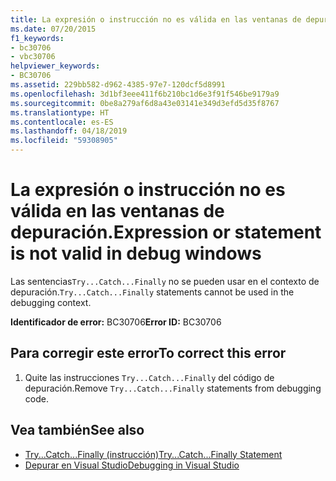 ```yaml
---
title: La expresión o instrucción no es válida en las ventanas de depuración.
ms.date: 07/20/2015
f1_keywords:
- bc30706
- vbc30706
helpviewer_keywords:
- BC30706
ms.assetid: 229bb582-d962-4385-97e7-120dcf5d8991
ms.openlocfilehash: 3d1bf3eee411f6b210bc1d6e3f91f546be9179a9
ms.sourcegitcommit: 0be8a279af6d8a43e03141e349d3efd5d35f8767
ms.translationtype: HT
ms.contentlocale: es-ES
ms.lasthandoff: 04/18/2019
ms.locfileid: "59308905"
---
```

# <a name="expression-or-statement-is-not-valid-in-debug-windows"></a><span data-ttu-id="410af-102">La expresión o instrucción no es válida en las ventanas de depuración.</span><span class="sxs-lookup"><span data-stu-id="410af-102">Expression or statement is not valid in debug windows</span></span>
<span data-ttu-id="410af-103">Las sentencias`Try...Catch...Finally` no se pueden usar en el contexto de depuración.</span><span class="sxs-lookup"><span data-stu-id="410af-103">`Try...Catch...Finally` statements cannot be used in the debugging context.</span></span>  
  
 <span data-ttu-id="410af-104">**Identificador de error:** BC30706</span><span class="sxs-lookup"><span data-stu-id="410af-104">**Error ID:** BC30706</span></span>  
  
## <a name="to-correct-this-error"></a><span data-ttu-id="410af-105">Para corregir este error</span><span class="sxs-lookup"><span data-stu-id="410af-105">To correct this error</span></span>  
  
1. <span data-ttu-id="410af-106">Quite las instrucciones `Try...Catch...Finally` del código de depuración.</span><span class="sxs-lookup"><span data-stu-id="410af-106">Remove `Try...Catch...Finally` statements from debugging code.</span></span>  
  
## <a name="see-also"></a><span data-ttu-id="410af-107">Vea también</span><span class="sxs-lookup"><span data-stu-id="410af-107">See also</span></span>

- [<span data-ttu-id="410af-108">Try...Catch...Finally (instrucción)</span><span class="sxs-lookup"><span data-stu-id="410af-108">Try...Catch...Finally Statement</span></span>](../../visual-basic/language-reference/statements/try-catch-finally-statement.md)
- [<span data-ttu-id="410af-109">Depurar en Visual Studio</span><span class="sxs-lookup"><span data-stu-id="410af-109">Debugging in Visual Studio</span></span>](/visualstudio/debugger/debugging-in-visual-studio)

